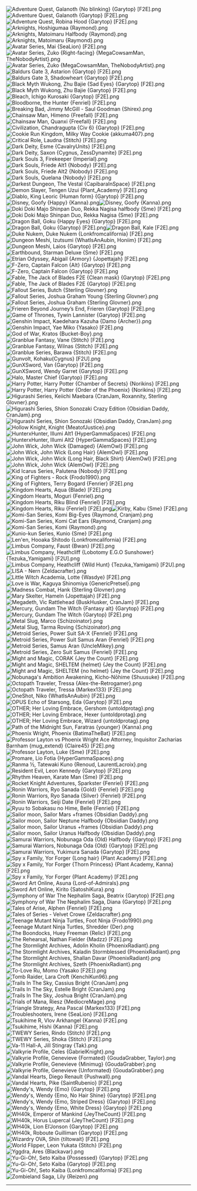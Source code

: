 ![Adventure Quest, Galanoth {No blinking} {Garytop} [F2E].png](https://raw.githubusercontent.com/Klokinator/FE-Repo/main/Portrait%20Repository/Non-FE%20Properties/Unsorted/Adventure%20Quest,%20Galanoth%20(No%20blinking)%20%7BGarytop%7D%20%5BF2E%5D.png "Adventure Quest, Galanoth {No blinking} {Garytop} [F2E].png")![Adventure Quest, Galanoth {Garytop} [F2E].png](https://raw.githubusercontent.com/Klokinator/FE-Repo/main/Portrait%20Repository/Non-FE%20Properties/Unsorted/Adventure%20Quest,%20Galanoth%20%7BGarytop%7D%20%5BF2E%5D.png "Adventure Quest, Galanoth {Garytop} [F2E].png")![Adventure Quest, Robina Hood {Garytop} [F2E].png](https://raw.githubusercontent.com/Klokinator/FE-Repo/main/Portrait%20Repository/Non-FE%20Properties/Unsorted/Adventure%20Quest,%20Robina%20Hood%20%7BGarytop%7D%20%5BF2E%5D.png "Adventure Quest, Robina Hood {Garytop} [F2E].png")![Arknights, Hoshigumaa {Raymond}.png](https://raw.githubusercontent.com/Klokinator/FE-Repo/main/Portrait%20Repository/Non-FE%20Properties/Unsorted/Arknights,%20Hoshigumaa%20%7BRaymond%7D.png "Arknights, Hoshigumaa {Raymond}.png")![Arknights, Matoimaru Halfbody {Raymond}.png](https://raw.githubusercontent.com/Klokinator/FE-Repo/main/Portrait%20Repository/Non-FE%20Properties/Unsorted/Arknights,%20Matoimaru%20Halfbody%20%7BRaymond%7D.png "Arknights, Matoimaru Halfbody {Raymond}.png")![Arknights, Matoimaru {Raymond}.png](https://raw.githubusercontent.com/Klokinator/FE-Repo/main/Portrait%20Repository/Non-FE%20Properties/Unsorted/Arknights,%20Matoimaru%20%7BRaymond%7D.png "Arknights, Matoimaru {Raymond}.png")![Avatar Series, Mai {SeaLion} [F2E].png](https://raw.githubusercontent.com/Klokinator/FE-Repo/main/Portrait%20Repository/Non-FE%20Properties/Unsorted/Avatar%20Series,%20Mai%20%7BSeaLion%7D%20%5BF2E%5D.png "Avatar Series, Mai {SeaLion} [F2E].png")![Avatar Series, Zuko {Right-facing} {MegaCowsamMan, TheNobodyArtist}.png](https://raw.githubusercontent.com/Klokinator/FE-Repo/main/Portrait%20Repository/Non-FE%20Properties/Unsorted/Avatar%20Series,%20Zuko%20(Right-facing)%20%7BMegaCowsamMan,%20TheNobodyArtist%7D.png "Avatar Series, Zuko {Right-facing} {MegaCowsamMan, TheNobodyArtist}.png")![Avatar Series, Zuko {MegaCowsamMan, TheNobodyArtist}.png](https://raw.githubusercontent.com/Klokinator/FE-Repo/main/Portrait%20Repository/Non-FE%20Properties/Unsorted/Avatar%20Series,%20Zuko%20%7BMegaCowsamMan,%20TheNobodyArtist%7D.png "Avatar Series, Zuko {MegaCowsamMan, TheNobodyArtist}.png")![Baldurs Gate 3, Astarion {Garytop} [F2E].png](https://raw.githubusercontent.com/Klokinator/FE-Repo/main/Portrait%20Repository/Non-FE%20Properties/Unsorted/Baldurs%20Gate%203,%20Astarion%20%7BGarytop%7D%20%5BF2E%5D.png "Baldurs Gate 3, Astarion {Garytop} [F2E].png")![Baldurs Gate 3, Shadowheart {Garytop} [F2E].png](https://raw.githubusercontent.com/Klokinator/FE-Repo/main/Portrait%20Repository/Non-FE%20Properties/Unsorted/Baldurs%20Gate%203,%20Shadowheart%20%7BGarytop%7D%20%5BF2E%5D.png "Baldurs Gate 3, Shadowheart {Garytop} [F2E].png")![Black Myth Wukong, Zhu Bajie {Sad Eyes} {Garytop} [F2E].png](https://raw.githubusercontent.com/Klokinator/FE-Repo/main/Portrait%20Repository/Non-FE%20Properties/Unsorted/Black%20Myth%20Wukong,%20Zhu%20Bajie%20(Sad%20Eyes)%20%7BGarytop%7D%20%5BF2E%5D.png "Black Myth Wukong, Zhu Bajie {Sad Eyes} {Garytop} [F2E].png")![Black Myth Wukong, Zhu Bajie {Garytop} [F2E].png](https://raw.githubusercontent.com/Klokinator/FE-Repo/main/Portrait%20Repository/Non-FE%20Properties/Unsorted/Black%20Myth%20Wukong,%20Zhu%20Bajie%20%7BGarytop%7D%20%5BF2E%5D.png "Black Myth Wukong, Zhu Bajie {Garytop} [F2E].png")![Bleach, Ichigo Kurosaki {Garytop} [F2E].png](https://raw.githubusercontent.com/Klokinator/FE-Repo/main/Portrait%20Repository/Non-FE%20Properties/Unsorted/Bleach,%20Ichigo%20Kurosaki%20%7BGarytop%7D%20%5BF2E%5D.png "Bleach, Ichigo Kurosaki {Garytop} [F2E].png")![Bloodborne, the Hunter {Fenriel} [F2E].png](https://raw.githubusercontent.com/Klokinator/FE-Repo/main/Portrait%20Repository/Non-FE%20Properties/Unsorted/Bloodborne,%20the%20Hunter%20%7BFenriel%7D%20%5BF2E%5D.png "Bloodborne, the Hunter {Fenriel} [F2E].png")![Breaking Bad, Jimmy McGill - Saul Goodman {Shirex}.png](https://raw.githubusercontent.com/Klokinator/FE-Repo/main/Portrait%20Repository/Non-FE%20Properties/Unsorted/Breaking%20Bad,%20Jimmy%20McGill%20-%20Saul%20Goodman%20%7BShirex%7D.png "Breaking Bad, Jimmy McGill - Saul Goodman {Shirex}.png")![Chainsaw Man, Himeno {Freefall} [F2E].png](https://raw.githubusercontent.com/Klokinator/FE-Repo/main/Portrait%20Repository/Non-FE%20Properties/Unsorted/Chainsaw%20Man,%20Himeno%20%7BFreefall%7D%20%5BF2E%5D.png "Chainsaw Man, Himeno {Freefall} [F2E].png")![Chainsaw Man, Quanxi {Freefall} [F2E].png](https://raw.githubusercontent.com/Klokinator/FE-Repo/main/Portrait%20Repository/Non-FE%20Properties/Unsorted/Chainsaw%20Man,%20Quanxi%20%7BFreefall%7D%20%5BF2E%5D.png "Chainsaw Man, Quanxi {Freefall} [F2E].png")![Civilization, Chandragupta {Civ 6} {Garytop} [F2E].png](https://raw.githubusercontent.com/Klokinator/FE-Repo/main/Portrait%20Repository/Non-FE%20Properties/Unsorted/Civilization,%20Chandragupta%20(Civ%206)%20%7BGarytop%7D%20%5BF2E%5D.png "Civilization, Chandragupta {Civ 6} {Garytop} [F2E].png")![Cookie Run Kingdom, Milky Way Cookie {akkuma407}.png](https://raw.githubusercontent.com/Klokinator/FE-Repo/main/Portrait%20Repository/Non-FE%20Properties/Unsorted/Cookie%20Run%20Kingdom,%20Milky%20Way%20Cookie%20%7Bakkuma407%7D.png "Cookie Run Kingdom, Milky Way Cookie {akkuma407}.png")![Critical Role, Laudna {Stitch} [F2E].png](https://raw.githubusercontent.com/Klokinator/FE-Repo/main/Portrait%20Repository/Non-FE%20Properties/Unsorted/Critical%20Role,%20Laudna%20%7BStitch%7D%20%5BF2E%5D.png "Critical Role, Laudna {Stitch} [F2E].png")![Dark Deity, Esme {CavalryUnits} [F2E].png](https://raw.githubusercontent.com/Klokinator/FE-Repo/main/Portrait%20Repository/Non-FE%20Properties/Unsorted/Dark%20Deity,%20Esme%20%7BCavalryUnits%7D%20%5BF2E%5D.png "Dark Deity, Esme {CavalryUnits} [F2E].png")![Dark Deity, Saxon {Cygnus, ZessDynamite} [F2E].png](https://raw.githubusercontent.com/Klokinator/FE-Repo/main/Portrait%20Repository/Non-FE%20Properties/Unsorted/Dark%20Deity,%20Saxon%20%7BCygnus,%20ZessDynamite%7D%20%5BF2E%5D.png "Dark Deity, Saxon {Cygnus, ZessDynamite} [F2E].png")![Dark Souls 3, Firekeeper {Imperial}.png](https://raw.githubusercontent.com/Klokinator/FE-Repo/main/Portrait%20Repository/Non-FE%20Properties/Unsorted/Dark%20Souls%203,%20Firekeeper%20%7BImperial%7D.png "Dark Souls 3, Firekeeper {Imperial}.png")![Dark Souls, Friede Alt1 {Nobody} [F2E].png](https://raw.githubusercontent.com/Klokinator/FE-Repo/main/Portrait%20Repository/Non-FE%20Properties/Unsorted/Dark%20Souls,%20Friede%20Alt1%20%7BNobody%7D%20%5BF2E%5D.png "Dark Souls, Friede Alt1 {Nobody} [F2E].png")![Dark Souls, Friede Alt2 {Nobody} [F2E].png](https://raw.githubusercontent.com/Klokinator/FE-Repo/main/Portrait%20Repository/Non-FE%20Properties/Unsorted/Dark%20Souls,%20Friede%20Alt2%20%7BNobody%7D%20%5BF2E%5D.png "Dark Souls, Friede Alt2 {Nobody} [F2E].png")![Dark Souls, Quelana {Nobody} [F2E].png](https://raw.githubusercontent.com/Klokinator/FE-Repo/main/Portrait%20Repository/Non-FE%20Properties/Unsorted/Dark%20Souls,%20Quelana%20%7BNobody%7D%20%5BF2E%5D.png "Dark Souls, Quelana {Nobody} [F2E].png")![Darkest Dungeon, The Vestal {CapibaraInSpace} [F2E].png](https://raw.githubusercontent.com/Klokinator/FE-Repo/main/Portrait%20Repository/Non-FE%20Properties/Unsorted/Darkest%20Dungeon,%20The%20Vestal%20%7BCapibaraInSpace%7D%20%5BF2E%5D.png "Darkest Dungeon, The Vestal {CapibaraInSpace} [F2E].png")![Demon Slayer, Tengen Uzui {Plant_Academy} [F2E].png](https://raw.githubusercontent.com/Klokinator/FE-Repo/main/Portrait%20Repository/Non-FE%20Properties/Unsorted/Demon%20Slayer,%20Tengen%20Uzui%20%7BPlant_Academy%7D%20%5BF2E%5D.png "Demon Slayer, Tengen Uzui {Plant_Academy} [F2E].png")![Diablo, King Leoric {Human form} {Garytop} [F2E].png](https://raw.githubusercontent.com/Klokinator/FE-Repo/main/Portrait%20Repository/Non-FE%20Properties/Unsorted/Diablo,%20King%20Leoric%20(Human%20form)%20%7BGarytop%7D%20%5BF2E%5D.png "Diablo, King Leoric {Human form} {Garytop} [F2E].png")![Disney, Goofy {Happy} {Kanna}.png](https://raw.githubusercontent.com/Klokinator/FE-Repo/main/Portrait%20Repository/Non-FE%20Properties/Unsorted/Disney,%20Goofy%20(Happy)%20%7BKanna%7D.png "Disney, Goofy {Happy} {Kanna}.png")![Disney, Goofy {Kanna}.png](https://raw.githubusercontent.com/Klokinator/FE-Repo/main/Portrait%20Repository/Non-FE%20Properties/Unsorted/Disney,%20Goofy%20%7BKanna%7D.png "Disney, Goofy {Kanna}.png")![Doki Doki Majo Shinpan Duo, Rekka Nagisa halfbody {Sme} [F2E].png](https://raw.githubusercontent.com/Klokinator/FE-Repo/main/Portrait%20Repository/Non-FE%20Properties/Unsorted/Doki%20Doki%20Majo%20Shinpan%20Duo,%20Rekka%20Nagisa%20halfbody%20%7BSme%7D%20%5BF2E%5D.png "Doki Doki Majo Shinpan Duo, Rekka Nagisa halfbody {Sme} [F2E].png")![Doki Doki Majo Shinpan Duo, Rekka Nagisa {Sme} [F2E].png](https://raw.githubusercontent.com/Klokinator/FE-Repo/main/Portrait%20Repository/Non-FE%20Properties/Unsorted/Doki%20Doki%20Majo%20Shinpan%20Duo,%20Rekka%20Nagisa%20%7BSme%7D%20%5BF2E%5D.png "Doki Doki Majo Shinpan Duo, Rekka Nagisa {Sme} [F2E].png")![Dragon Ball, Goku {Happy Eyes} {Garytop} [F2E].png](https://raw.githubusercontent.com/Klokinator/FE-Repo/main/Portrait%20Repository/Non-FE%20Properties/Unsorted/Dragon%20Ball,%20Goku%20(Happy%20Eyes)%20%7BGarytop%7D%20%5BF2E%5D.png "Dragon Ball, Goku {Happy Eyes} {Garytop} [F2E].png")![Dragon Ball, Goku {Garytop} [F2E].png](https://raw.githubusercontent.com/Klokinator/FE-Repo/main/Portrait%20Repository/Non-FE%20Properties/Unsorted/Dragon%20Ball,%20Goku%20%7BGarytop%7D%20%5BF2E%5D.png "Dragon Ball, Goku {Garytop} [F2E].png")![Dragon Ball, Kale [F2E].png](https://raw.githubusercontent.com/Klokinator/FE-Repo/main/Portrait%20Repository/Non-FE%20Properties/Unsorted/Dragon%20Ball,%20Kale%20%5BF2E%5D.png "Dragon Ball, Kale [F2E].png")![Duke Nukem, Duke Nukem {Lonkfromcalifornia} [F2E].png](https://raw.githubusercontent.com/Klokinator/FE-Repo/main/Portrait%20Repository/Non-FE%20Properties/Unsorted/Duke%20Nukem,%20Duke%20Nukem%20%7BLonkfromcalifornia%7D%20%5BF2E%5D.png "Duke Nukem, Duke Nukem {Lonkfromcalifornia} [F2E].png")![Dungeon Meshi, Izutsumi {WhatIsAnAubin, Honiim} [F2E].png](https://raw.githubusercontent.com/Klokinator/FE-Repo/main/Portrait%20Repository/Non-FE%20Properties/Unsorted/Dungeon%20Meshi,%20Izutsumi%20%7BWhatIsAnAubin,%20Honiim%7D%20%5BF2E%5D.png "Dungeon Meshi, Izutsumi {WhatIsAnAubin, Honiim} [F2E].png")![Dungeon Meshi, Laios {Garytop} [F2E].png](https://raw.githubusercontent.com/Klokinator/FE-Repo/main/Portrait%20Repository/Non-FE%20Properties/Unsorted/Dungeon%20Meshi,%20Laios%20%7BGarytop%7D%20%5BF2E%5D.png "Dungeon Meshi, Laios {Garytop} [F2E].png")![Earthbound, Starman Deluxe {Sme} [F2E].png](https://raw.githubusercontent.com/Klokinator/FE-Repo/main/Portrait%20Repository/Non-FE%20Properties/Unsorted/Earthbound,%20Starman%20Deluxe%20%7BSme%7D%20%5BF2E%5D.png "Earthbound, Starman Deluxe {Sme} [F2E].png")![Etrian Odyssey, Abigail {Armory} {Jopettajah} [F2E].png](https://raw.githubusercontent.com/Klokinator/FE-Repo/main/Portrait%20Repository/Non-FE%20Properties/Unsorted/Etrian%20Odyssey,%20Abigail%20(Armory)%20%7BJopettajah%7D%20%5BF2E%5D.png "Etrian Odyssey, Abigail {Armory} {Jopettajah} [F2E].png")![F-Zero, Captain Falcon {Alt} {Garytop} [F2E].png](https://raw.githubusercontent.com/Klokinator/FE-Repo/main/Portrait%20Repository/Non-FE%20Properties/Unsorted/F-Zero,%20Captain%20Falcon%20(Alt)%20%7BGarytop%7D%20%5BF2E%5D.png "F-Zero, Captain Falcon {Alt} {Garytop} [F2E].png")![F-Zero, Captain Falcon {Garytop} [F2E].png](https://raw.githubusercontent.com/Klokinator/FE-Repo/main/Portrait%20Repository/Non-FE%20Properties/Unsorted/F-Zero,%20Captain%20Falcon%20%7BGarytop%7D%20%5BF2E%5D.png "F-Zero, Captain Falcon {Garytop} [F2E].png")![Fable, The Jack of Blades F2E {Clean mask} {Garytop} [F2E].png](https://raw.githubusercontent.com/Klokinator/FE-Repo/main/Portrait%20Repository/Non-FE%20Properties/Unsorted/Fable,%20The%20Jack%20of%20Blades%20F2E%20(Clean%20mask)%20%7BGarytop%7D%20%5BF2E%5D.png "Fable, The Jack of Blades F2E {Clean mask} {Garytop} [F2E].png")![Fable, The Jack of Blades F2E {Garytop} [F2E].png](https://raw.githubusercontent.com/Klokinator/FE-Repo/main/Portrait%20Repository/Non-FE%20Properties/Unsorted/Fable,%20The%20Jack%20of%20Blades%20F2E%20%7BGarytop%7D%20%5BF2E%5D.png "Fable, The Jack of Blades F2E {Garytop} [F2E].png")![Fallout Series, Butch {Sterling Glovner}.png](https://raw.githubusercontent.com/Klokinator/FE-Repo/main/Portrait%20Repository/Non-FE%20Properties/Unsorted/Fallout%20Series,%20Butch%20%7BSterling%20Glovner%7D.png "Fallout Series, Butch {Sterling Glovner}.png")![Fallout Series, Joshua Graham Young {Sterling Glovner}.png](https://raw.githubusercontent.com/Klokinator/FE-Repo/main/Portrait%20Repository/Non-FE%20Properties/Unsorted/Fallout%20Series,%20Joshua%20Graham%20Young%20%7BSterling%20Glovner%7D.png "Fallout Series, Joshua Graham Young {Sterling Glovner}.png")![Fallout Series, Joshua Graham {Sterling Glovner}.png](https://raw.githubusercontent.com/Klokinator/FE-Repo/main/Portrait%20Repository/Non-FE%20Properties/Unsorted/Fallout%20Series,%20Joshua%20Graham%20%7BSterling%20Glovner%7D.png "Fallout Series, Joshua Graham {Sterling Glovner}.png")![Frieren Beyond Journey’s End, Frieren {Garytop} [F2E].png](https://raw.githubusercontent.com/Klokinator/FE-Repo/main/Portrait%20Repository/Non-FE%20Properties/Unsorted/Frieren%20Beyond%20Journey%E2%80%99s%20End,%20Frieren%20%7BGarytop%7D%20%5BF2E%5D.png "Frieren Beyond Journey’s End, Frieren {Garytop} [F2E].png")![Game of Thrones, Tywin Lannister {Garytop} [F2E].png](https://raw.githubusercontent.com/Klokinator/FE-Repo/main/Portrait%20Repository/Non-FE%20Properties/Unsorted/Game%20of%20Thrones,%20Tywin%20Lannister%20%7BGarytop%7D%20%5BF2E%5D.png "Game of Thrones, Tywin Lannister {Garytop} [F2E].png")![Genshin Impact, Kaedehara Kazuha {Damo {Archer}}.png](https://raw.githubusercontent.com/Klokinator/FE-Repo/main/Portrait%20Repository/Non-FE%20Properties/Unsorted/Genshin%20Impact,%20Kaedehara%20Kazuha%20%7BDamo%20(Archer)%7D.png "Genshin Impact, Kaedehara Kazuha {Damo {Archer}}.png")![Genshin Impact, Yae Miko {Yasako} [F2E].png](https://raw.githubusercontent.com/Klokinator/FE-Repo/main/Portrait%20Repository/Non-FE%20Properties/Unsorted/Genshin%20Impact,%20Yae%20Miko%20%7BYasako%7D%20%5BF2E%5D.png "Genshin Impact, Yae Miko {Yasako} [F2E].png")![God of War, Kratos {Bucket-Boy}.png](https://raw.githubusercontent.com/Klokinator/FE-Repo/main/Portrait%20Repository/Non-FE%20Properties/Unsorted/God%20of%20War,%20Kratos%20%7BBucket-Boy%7D.png "God of War, Kratos {Bucket-Boy}.png")![Granblue Fantasy, Vane {Stitch} [F2E].png](https://raw.githubusercontent.com/Klokinator/FE-Repo/main/Portrait%20Repository/Non-FE%20Properties/Unsorted/Granblue%20Fantasy,%20Vane%20%7BStitch%7D%20%5BF2E%5D.png "Granblue Fantasy, Vane {Stitch} [F2E].png")![Granblue Fantasy, Wilnas {Stitch} [F2E].png](https://raw.githubusercontent.com/Klokinator/FE-Repo/main/Portrait%20Repository/Non-FE%20Properties/Unsorted/Granblue%20Fantasy,%20Wilnas%20%7BStitch%7D%20%5BF2E%5D.png "Granblue Fantasy, Wilnas {Stitch} [F2E].png")![Granblue Series, Barawa {Stitch} [F2E].png](https://raw.githubusercontent.com/Klokinator/FE-Repo/main/Portrait%20Repository/Non-FE%20Properties/Unsorted/Granblue%20Series,%20Barawa%20%7BStitch%7D%20%5BF2E%5D.png "Granblue Series, Barawa {Stitch} [F2E].png")![Gunvolt, Kohaku{Cygnus} [F2U].png](https://raw.githubusercontent.com/Klokinator/FE-Repo/main/Portrait%20Repository/Non-FE%20Properties/Unsorted/Gunvolt,%20Kohaku%7BCygnus%7D%20%5BF2U%5D.png "Gunvolt, Kohaku{Cygnus} [F2U].png")![GunXSword, Van {Garytop} [F2E].png](https://raw.githubusercontent.com/Klokinator/FE-Repo/main/Portrait%20Repository/Non-FE%20Properties/Unsorted/GunXSword,%20Van%20%7BGarytop%7D%20%5BF2E%5D.png "GunXSword, Van {Garytop} [F2E].png")![GunXSword, Wendy Garret {Garytop} [F2E].png](https://raw.githubusercontent.com/Klokinator/FE-Repo/main/Portrait%20Repository/Non-FE%20Properties/Unsorted/GunXSword,%20Wendy%20Garret%20%7BGarytop%7D%20%5BF2E%5D.png "GunXSword, Wendy Garret {Garytop} [F2E].png")![Halo, Master Chief {Garytop} [F2E].png](https://raw.githubusercontent.com/Klokinator/FE-Repo/main/Portrait%20Repository/Non-FE%20Properties/Unsorted/Halo,%20Master%20Chief%20%7BGarytop%7D%20%5BF2E%5D.png "Halo, Master Chief {Garytop} [F2E].png")![Harry Potter, Harry Potter {Chamber of Secrets} {Norikins} [F2E].png](https://raw.githubusercontent.com/Klokinator/FE-Repo/main/Portrait%20Repository/Non-FE%20Properties/Unsorted/Harry%20Potter,%20Harry%20Potter%20(Chamber%20of%20Secrets)%20%7BNorikins%7D%20%5BF2E%5D.png "Harry Potter, Harry Potter {Chamber of Secrets} {Norikins} [F2E].png")![Harry Potter, Harry Potter {Order of the Phoenix} {Norikins} [F2E].png](https://raw.githubusercontent.com/Klokinator/FE-Repo/main/Portrait%20Repository/Non-FE%20Properties/Unsorted/Harry%20Potter,%20Harry%20Potter%20(Order%20of%20the%20Phoenix)%20%7BNorikins%7D%20%5BF2E%5D.png "Harry Potter, Harry Potter {Order of the Phoenix} {Norikins} [F2E].png")![Higurashi Series, Keiichi Maebara {CranJam, Roxannity, Sterling Glovner}.png](https://raw.githubusercontent.com/Klokinator/FE-Repo/main/Portrait%20Repository/Non-FE%20Properties/Unsorted/Higurashi%20Series,%20Keiichi%20Maebara%20%7BCranJam,%20Roxannity,%20Sterling%20Glovner%7D.png "Higurashi Series, Keiichi Maebara {CranJam, Roxannity, Sterling Glovner}.png")![Higurashi Series, Shion Sonozaki Crazy Edition {Obsidian Daddy, CranJam}.png](https://raw.githubusercontent.com/Klokinator/FE-Repo/main/Portrait%20Repository/Non-FE%20Properties/Unsorted/Higurashi%20Series,%20Shion%20Sonozaki%20Crazy%20Edition%20%7BObsidian%20Daddy,%20CranJam%7D.png "Higurashi Series, Shion Sonozaki Crazy Edition {Obsidian Daddy, CranJam}.png")![Higurashi Series, Shion Sonozaki {Obsidian Daddy, CranJam}.png](https://raw.githubusercontent.com/Klokinator/FE-Repo/main/Portrait%20Repository/Non-FE%20Properties/Unsorted/Higurashi%20Series,%20Shion%20Sonozaki%20%7BObsidian%20Daddy,%20CranJam%7D.png "Higurashi Series, Shion Sonozaki {Obsidian Daddy, CranJam}.png")![Hollow Knight, Knight {MeatofJustice}.png](https://raw.githubusercontent.com/Klokinator/FE-Repo/main/Portrait%20Repository/Non-FE%20Properties/Unsorted/Hollow%20Knight,%20Knight%20%7BMeatofJustice%7D.png "Hollow Knight, Knight {MeatofJustice}.png")![HunterxHunter, Illumi Alt1 {HyperGammaSpaces} [F2E].png](https://raw.githubusercontent.com/Klokinator/FE-Repo/main/Portrait%20Repository/Non-FE%20Properties/Unsorted/HunterxHunter,%20Illumi%20Alt1%20%7BHyperGammaSpaces%7D%20%5BF2E%5D.png "HunterxHunter, Illumi Alt1 {HyperGammaSpaces} [F2E].png")![HunterxHunter, Illumi Alt2 {HyperGammaSpaces} [F2E].png](https://raw.githubusercontent.com/Klokinator/FE-Repo/main/Portrait%20Repository/Non-FE%20Properties/Unsorted/HunterxHunter,%20Illumi%20Alt2%20%7BHyperGammaSpaces%7D%20%5BF2E%5D.png "HunterxHunter, Illumi Alt2 {HyperGammaSpaces} [F2E].png")![John Wick, John Wick {Damaged} {AlemOwl} [F2E].png](https://raw.githubusercontent.com/Klokinator/FE-Repo/main/Portrait%20Repository/Non-FE%20Properties/Unsorted/John%20Wick,%20John%20Wick%20(Damaged)%20%7BAlemOwl%7D%20%5BF2E%5D.png "John Wick, John Wick {Damaged} {AlemOwl} [F2E].png")![John Wick, John Wick {Long Hair} {AlemOwl} [F2E].png](https://raw.githubusercontent.com/Klokinator/FE-Repo/main/Portrait%20Repository/Non-FE%20Properties/Unsorted/John%20Wick,%20John%20Wick%20(Long%20Hair)%20%7BAlemOwl%7D%20%5BF2E%5D.png "John Wick, John Wick {Long Hair} {AlemOwl} [F2E].png")![John Wick, John Wick {Long Hair, Black Shirt} {AlemOwl} [F2E].png](https://raw.githubusercontent.com/Klokinator/FE-Repo/main/Portrait%20Repository/Non-FE%20Properties/Unsorted/John%20Wick,%20John%20Wick%20(Long%20Hair,%20Black%20Shirt)%20%7BAlemOwl%7D%20%5BF2E%5D.png "John Wick, John Wick {Long Hair, Black Shirt} {AlemOwl} [F2E].png")![John Wick, John Wick {AlemOwl} [F2E].png](https://raw.githubusercontent.com/Klokinator/FE-Repo/main/Portrait%20Repository/Non-FE%20Properties/Unsorted/John%20Wick,%20John%20Wick%20%7BAlemOwl%7D%20%5BF2E%5D.png "John Wick, John Wick {AlemOwl} [F2E].png")![Kid Icarus Series, Palutena {Nobody} [F2E].png](https://raw.githubusercontent.com/Klokinator/FE-Repo/main/Portrait%20Repository/Non-FE%20Properties/Unsorted/Kid%20Icarus%20Series,%20Palutena%20%7BNobody%7D%20%5BF2E%5D.png "Kid Icarus Series, Palutena {Nobody} [F2E].png")![King of Fighters - Rock {Frodo1990}.png](https://raw.githubusercontent.com/Klokinator/FE-Repo/main/Portrait%20Repository/Non-FE%20Properties/Unsorted/King%20of%20Fighters%20-%20Rock%20%7BFrodo1990%7D.png "King of Fighters - Rock {Frodo1990}.png")![King of Fighters, Terry Bogard {Fenrier} [F2E].png](https://raw.githubusercontent.com/Klokinator/FE-Repo/main/Portrait%20Repository/Non-FE%20Properties/Unsorted/King%20of%20Fighters,%20Terry%20Bogard%20%7BFenrier%7D%20%5BF2E%5D.png "King of Fighters, Terry Bogard {Fenrier} [F2E].png")![Kingdom Hearts, Aqua {Blade} [F2E].png](https://raw.githubusercontent.com/Klokinator/FE-Repo/main/Portrait%20Repository/Non-FE%20Properties/Unsorted/Kingdom%20Hearts,%20Aqua%20%7BBlade%7D%20%5BF2E%5D.png "Kingdom Hearts, Aqua {Blade} [F2E].png")![Kingdom Hearts, Moguri {Fenriel}.png](https://raw.githubusercontent.com/Klokinator/FE-Repo/main/Portrait%20Repository/Non-FE%20Properties/Unsorted/Kingdom%20Hearts,%20Moguri%20%7BFenriel%7D.png "Kingdom Hearts, Moguri {Fenriel}.png")![Kingdom Hearts, Riku Blind {Fenriel} [F2E].png](https://raw.githubusercontent.com/Klokinator/FE-Repo/main/Portrait%20Repository/Non-FE%20Properties/Unsorted/Kingdom%20Hearts,%20Riku%20Blind%20%7BFenriel%7D%20%5BF2E%5D.png "Kingdom Hearts, Riku Blind {Fenriel} [F2E].png")![Kingdom Hearts, Riku {Fenriel} [F2E].png](https://raw.githubusercontent.com/Klokinator/FE-Repo/main/Portrait%20Repository/Non-FE%20Properties/Unsorted/Kingdom%20Hearts,%20Riku%20%7BFenriel%7D%20%5BF2E%5D.png "Kingdom Hearts, Riku {Fenriel} [F2E].png")![Kirby, Kabu {Sme} [F2E].png](https://raw.githubusercontent.com/Klokinator/FE-Repo/main/Portrait%20Repository/Non-FE%20Properties/Unsorted/Kirby,%20Kabu%20%7BSme%7D%20%5BF2E%5D.png "Kirby, Kabu {Sme} [F2E].png")![Komi-San Series, Komi Big-Eyes {Raymond, Cranjam}.png](https://raw.githubusercontent.com/Klokinator/FE-Repo/main/Portrait%20Repository/Non-FE%20Properties/Unsorted/Komi-San%20Series,%20Komi%20Big-Eyes%20%7BRaymond,%20Cranjam%7D.png "Komi-San Series, Komi Big-Eyes {Raymond, Cranjam}.png")![Komi-San Series, Komi Cat Ears {Raymond, Cranjam}.png](https://raw.githubusercontent.com/Klokinator/FE-Repo/main/Portrait%20Repository/Non-FE%20Properties/Unsorted/Komi-San%20Series,%20Komi%20Cat%20Ears%20%7BRaymond,%20Cranjam%7D.png "Komi-San Series, Komi Cat Ears {Raymond, Cranjam}.png")![Komi-San Series, Komi {Raymond}.png](https://raw.githubusercontent.com/Klokinator/FE-Repo/main/Portrait%20Repository/Non-FE%20Properties/Unsorted/Komi-San%20Series,%20Komi%20%7BRaymond%7D.png "Komi-San Series, Komi {Raymond}.png")![Kunio-kun Series, Kunio {Sme} [F2E].png](https://raw.githubusercontent.com/Klokinator/FE-Repo/main/Portrait%20Repository/Non-FE%20Properties/Unsorted/Kunio-kun%20Series,%20Kunio%20%7BSme%7D%20%5BF2E%5D.png "Kunio-kun Series, Kunio {Sme} [F2E].png")![Len'en, Hooaka Shitodo {Lonkfromcalifornia} [F2E].png](https://raw.githubusercontent.com/Klokinator/FE-Repo/main/Portrait%20Repository/Non-FE%20Properties/Unsorted/Len'en,%20Hooaka%20Shitodo%20%7BLonkfromcalifornia%7D%20%5BF2E%5D.png "Len'en, Hooaka Shitodo {Lonkfromcalifornia} [F2E].png")![Limbus Company, Faust {Bwan} [F2E].png](https://raw.githubusercontent.com/Klokinator/FE-Repo/main/Portrait%20Repository/Non-FE%20Properties/Unsorted/Limbus%20Company,%20Faust%20%7BBwan%7D%20%5BF2E%5D.png "Limbus Company, Faust {Bwan} [F2E].png")![Limbus Company, Heathcliff {Lobotomy E.G.O Sunshower} {Tezuka_Yamigami} [F2U].png](https://raw.githubusercontent.com/Klokinator/FE-Repo/main/Portrait%20Repository/Non-FE%20Properties/Unsorted/Limbus%20Company,%20Heathcliff%20(Lobotomy%20E.G.O%20Sunshower)%20%7BTezuka_Yamigami%7D%20%5BF2U%5D.png "Limbus Company, Heathcliff {Lobotomy E.G.O Sunshower} {Tezuka_Yamigami} [F2U].png")![Limbus Company, Heathcliff {Wild Hunt} {Tezuka_Yamigami} [F2U].png](https://raw.githubusercontent.com/Klokinator/FE-Repo/main/Portrait%20Repository/Non-FE%20Properties/Unsorted/Limbus%20Company,%20Heathcliff%20(Wild%20Hunt)%20%7BTezuka_Yamigami%7D%20%5BF2U%5D.png "Limbus Company, Heathcliff {Wild Hunt} {Tezuka_Yamigami} [F2U].png")![LISA - Nern {Zeldacrafter}.png](https://raw.githubusercontent.com/Klokinator/FE-Repo/main/Portrait%20Repository/Non-FE%20Properties/Unsorted/LISA%20-%20Nern%20%7BZeldacrafter%7D.png "LISA - Nern {Zeldacrafter}.png")![Little Witch Academia, Lotte {Wasdye} [F2E].png](https://raw.githubusercontent.com/Klokinator/FE-Repo/main/Portrait%20Repository/Non-FE%20Properties/Unsorted/Little%20Witch%20Academia,%20Lotte%20%7BWasdye%7D%20%5BF2E%5D.png "Little Witch Academia, Lotte {Wasdye} [F2E].png")![Love is War, Kaguya Shinomiya {GenericPretsel}.png](https://raw.githubusercontent.com/Klokinator/FE-Repo/main/Portrait%20Repository/Non-FE%20Properties/Unsorted/Love%20is%20War,%20Kaguya%20Shinomiya%20%7BGenericPretsel%7D.png "Love is War, Kaguya Shinomiya {GenericPretsel}.png")![Madness Combat, Hank {Sterling Glovner}.png](https://raw.githubusercontent.com/Klokinator/FE-Repo/main/Portrait%20Repository/Non-FE%20Properties/Unsorted/Madness%20Combat,%20Hank%20%7BSterling%20Glovner%7D.png "Madness Combat, Hank {Sterling Glovner}.png")![Mary Skelter, Hameln {Jopettajah} [F2E].png](https://raw.githubusercontent.com/Klokinator/FE-Repo/main/Portrait%20Repository/Non-FE%20Properties/Unsorted/Mary%20Skelter,%20Hameln%20%7BJopettajah%7D%20%5BF2E%5D.png "Mary Skelter, Hameln {Jopettajah} [F2E].png")![Megadeth, Vic Rattlehead {BuskHusker, CranJam} [F2E].png](https://raw.githubusercontent.com/Klokinator/FE-Repo/main/Portrait%20Repository/Non-FE%20Properties/Unsorted/Megadeth,%20Vic%20Rattlehead%20%7BBuskHusker,%20CranJam%7D%20%5BF2E%5D.png "Megadeth, Vic Rattlehead {BuskHusker, CranJam} [F2E].png")![Mercury, Gundam The Witch {Fantasy alt} {Garytop} [F2E].png](https://raw.githubusercontent.com/Klokinator/FE-Repo/main/Portrait%20Repository/Non-FE%20Properties/Unsorted/Mercury,%20Gundam%20The%20Witch%20(Fantasy%20alt)%20%7BGarytop%7D%20%5BF2E%5D.png "Mercury, Gundam The Witch {Fantasy alt} {Garytop} [F2E].png")![Mercury, Gundam The Witch {Garytop} [F2E].png](https://raw.githubusercontent.com/Klokinator/FE-Repo/main/Portrait%20Repository/Non-FE%20Properties/Unsorted/Mercury,%20Gundam%20The%20Witch%20%7BGarytop%7D%20%5BF2E%5D.png "Mercury, Gundam The Witch {Garytop} [F2E].png")![Metal Slug, Marco {Schizoinator}.png](https://raw.githubusercontent.com/Klokinator/FE-Repo/main/Portrait%20Repository/Non-FE%20Properties/Unsorted/Metal%20Slug,%20Marco%20%7BSchizoinator%7D.png "Metal Slug, Marco {Schizoinator}.png")![Metal Slug, Tarma Roving {Schizoinator}.png](https://raw.githubusercontent.com/Klokinator/FE-Repo/main/Portrait%20Repository/Non-FE%20Properties/Unsorted/Metal%20Slug,%20Tarma%20Roving%20%7BSchizoinator%7D.png "Metal Slug, Tarma Roving {Schizoinator}.png")![Metroid Series, Power Suit SA-X {Fenriel} [F2E].png](https://raw.githubusercontent.com/Klokinator/FE-Repo/main/Portrait%20Repository/Non-FE%20Properties/Unsorted/Metroid%20Series,%20Power%20Suit%20SA-X%20%7BFenriel%7D%20%5BF2E%5D.png "Metroid Series, Power Suit SA-X {Fenriel} [F2E].png")![Metroid Series, Power Suit Samus Aran {Fenriel} [F2E].png](https://raw.githubusercontent.com/Klokinator/FE-Repo/main/Portrait%20Repository/Non-FE%20Properties/Unsorted/Metroid%20Series,%20Power%20Suit%20Samus%20Aran%20%7BFenriel%7D%20%5BF2E%5D.png "Metroid Series, Power Suit Samus Aran {Fenriel} [F2E].png")![Metroid Series, Samus Aran {UncleMikey}.png](https://raw.githubusercontent.com/Klokinator/FE-Repo/main/Portrait%20Repository/Non-FE%20Properties/Unsorted/Metroid%20Series,%20Samus%20Aran%20%7BUncleMikey%7D.png "Metroid Series, Samus Aran {UncleMikey}.png")![Metroid Series, Zero Suit Samus {Fenriel} [F2E].png](https://raw.githubusercontent.com/Klokinator/FE-Repo/main/Portrait%20Repository/Non-FE%20Properties/Unsorted/Metroid%20Series,%20Zero%20Suit%20Samus%20%7BFenriel%7D%20%5BF2E%5D.png "Metroid Series, Zero Suit Samus {Fenriel} [F2E].png")![Might and Magic, CORAK {Jey the Count} [F2E].png](https://raw.githubusercontent.com/Klokinator/FE-Repo/main/Portrait%20Repository/Non-FE%20Properties/Unsorted/Might%20and%20Magic,%20CORAK%20%7BJey%20the%20Count%7D%20%5BF2E%5D.png "Might and Magic, CORAK {Jey the Count} [F2E].png")![Might and Magic, SHELTEM {helmet} {Jey the Count} [F2E].png](https://raw.githubusercontent.com/Klokinator/FE-Repo/main/Portrait%20Repository/Non-FE%20Properties/Unsorted/Might%20and%20Magic,%20SHELTEM%20(helmet)%20%7BJey%20the%20Count%7D%20%5BF2E%5D.png "Might and Magic, SHELTEM {helmet} {Jey the Count} [F2E].png")![Might and Magic, SHELTEM {no helmet} {Jey the Count} [F2E].png](https://raw.githubusercontent.com/Klokinator/FE-Repo/main/Portrait%20Repository/Non-FE%20Properties/Unsorted/Might%20and%20Magic,%20SHELTEM%20(no%20helmet)%20%7BJey%20the%20Count%7D%20%5BF2E%5D.png "Might and Magic, SHELTEM {no helmet} {Jey the Count} [F2E].png")![Nobunaga's Ambition Awakening, Kicho-Nōhime {Shuusuke} [F2E].png](https://raw.githubusercontent.com/Klokinator/FE-Repo/main/Portrait%20Repository/Non-FE%20Properties/Unsorted/Nobunaga's%20Ambition%20Awakening,%20Kicho-N%C5%8Dhime%20%7BShuusuke%7D%20%5BF2E%5D.png "Nobunaga's Ambition Awakening, Kicho-Nōhime {Shuusuke} [F2E].png")![Octopath Traveler, Tressa {Alex-the-Retrogamer}.png](https://raw.githubusercontent.com/Klokinator/FE-Repo/main/Portrait%20Repository/Non-FE%20Properties/Unsorted/Octopath%20Traveler,%20Tressa%20%7BAlex-the-Retrogamer%7D.png "Octopath Traveler, Tressa {Alex-the-Retrogamer}.png")![Octopath Traveler, Tressa {Markex133} [F2E].png](https://raw.githubusercontent.com/Klokinator/FE-Repo/main/Portrait%20Repository/Non-FE%20Properties/Unsorted/Octopath%20Traveler,%20Tressa%20%7BMarkex133%7D%20%5BF2E%5D.png "Octopath Traveler, Tressa {Markex133} [F2E].png")![OneShot, Niko {WhatIsAnAubin} [F2E].png](https://raw.githubusercontent.com/Klokinator/FE-Repo/main/Portrait%20Repository/Non-FE%20Properties/Unsorted/OneShot,%20Niko%20%7BWhatIsAnAubin%7D%20%5BF2E%5D.png "OneShot, Niko {WhatIsAnAubin} [F2E].png")![OPUS Echo of Starsong, Eda {Garytop} [F2E].png](https://raw.githubusercontent.com/Klokinator/FE-Repo/main/Portrait%20Repository/Non-FE%20Properties/Unsorted/OPUS%20Echo%20of%20Starsong,%20Eda%20%7BGarytop%7D%20%5BF2E%5D.png "OPUS Echo of Starsong, Eda {Garytop} [F2E].png")![OTHER; Her Loving Embrace, Gershom {untoldprotag}.png](https://raw.githubusercontent.com/Klokinator/FE-Repo/main/Portrait%20Repository/Non-FE%20Properties/Unsorted/OTHER;%20Her%20Loving%20Embrace,%20Gershom%20%7Buntoldprotag%7D.png "OTHER; Her Loving Embrace, Gershom {untoldprotag}.png")![OTHER; Her Loving Embrace, Hexer {untoldprotag}.png](https://raw.githubusercontent.com/Klokinator/FE-Repo/main/Portrait%20Repository/Non-FE%20Properties/Unsorted/OTHER;%20Her%20Loving%20Embrace,%20Hexer%20%7Buntoldprotag%7D.png "OTHER; Her Loving Embrace, Hexer {untoldprotag}.png")![OTHER; Her Loving Embrace, Wizard {untoldprotag}.png](https://raw.githubusercontent.com/Klokinator/FE-Repo/main/Portrait%20Repository/Non-FE%20Properties/Unsorted/OTHER;%20Her%20Loving%20Embrace,%20Wizard%20%7Buntoldprotag%7D.png "OTHER; Her Loving Embrace, Wizard {untoldprotag}.png")![Path of the Midnight Sun, Faratras {younger} {Kanna}.png](https://raw.githubusercontent.com/Klokinator/FE-Repo/main/Portrait%20Repository/Non-FE%20Properties/Unsorted/Path%20of%20the%20Midnight%20Sun,%20Faratras%20(younger)%20%7BKanna%7D.png "Path of the Midnight Sun, Faratras {younger} {Kanna}.png")![Phoenix Wright, Phoenix {BatimaTheBat} [F2E].png](https://raw.githubusercontent.com/Klokinator/FE-Repo/main/Portrait%20Repository/Non-FE%20Properties/Unsorted/Phoenix%20Wright,%20Phoenix%20%7BBatimaTheBat%7D%20%5BF2E%5D.png "Phoenix Wright, Phoenix {BatimaTheBat} [F2E].png")![Professor Layton vs Phoenix Wright Ace Attorney, Inquisitor Zacharias Barnham {mug_extend} {Claire45} [F2E].png](https://raw.githubusercontent.com/Klokinator/FE-Repo/main/Portrait%20Repository/Non-FE%20Properties/Unsorted/Professor%20Layton%20vs%20Phoenix%20Wright%20Ace%20Attorney,%20Inquisitor%20Zacharias%20Barnham%20(mug_extend)%20%7BClaire45%7D%20%5BF2E%5D.png "Professor Layton vs Phoenix Wright Ace Attorney, Inquisitor Zacharias Barnham {mug_extend} {Claire45} [F2E].png")![Professor Layton, Luke {Sme} [F2E].png](https://raw.githubusercontent.com/Klokinator/FE-Repo/main/Portrait%20Repository/Non-FE%20Properties/Unsorted/Professor%20Layton,%20Luke%20%7BSme%7D%20%5BF2E%5D.png "Professor Layton, Luke {Sme} [F2E].png")![Promare, Lio Fotia {HyperGammaSpaces}.png](https://raw.githubusercontent.com/Klokinator/FE-Repo/main/Portrait%20Repository/Non-FE%20Properties/Unsorted/Promare,%20Lio%20Fotia%20%7BHyperGammaSpaces%7D.png "Promare, Lio Fotia {HyperGammaSpaces}.png")![Ranma ½, Tatewaki Kuno {Renoud, LaurentLacroix}.png](https://raw.githubusercontent.com/Klokinator/FE-Repo/main/Portrait%20Repository/Non-FE%20Properties/Unsorted/Ranma%20%C2%BD,%20Tatewaki%20Kuno%20%7BRenoud,%20LaurentLacroix%7D.png "Ranma ½, Tatewaki Kuno {Renoud, LaurentLacroix}.png")![Resident Evil, Leon Kennedy {Garytop} [F2E].png](https://raw.githubusercontent.com/Klokinator/FE-Repo/main/Portrait%20Repository/Non-FE%20Properties/Unsorted/Resident%20Evil,%20Leon%20Kennedy%20%7BGarytop%7D%20%5BF2E%5D.png "Resident Evil, Leon Kennedy {Garytop} [F2E].png")![Rhythm Heaven, Karate Man {Sme} [F2E].png](https://raw.githubusercontent.com/Klokinator/FE-Repo/main/Portrait%20Repository/Non-FE%20Properties/Unsorted/Rhythm%20Heaven,%20Karate%20Man%20%7BSme%7D%20%5BF2E%5D.png "Rhythm Heaven, Karate Man {Sme} [F2E].png")![Rocket Knight Adventures, Sparkster {Fenriel} [F2E].png](https://raw.githubusercontent.com/Klokinator/FE-Repo/main/Portrait%20Repository/Non-FE%20Properties/Unsorted/Rocket%20Knight%20Adventures,%20Sparkster%20%7BFenriel%7D%20%5BF2E%5D.png "Rocket Knight Adventures, Sparkster {Fenriel} [F2E].png")![Ronin Warriors, Ryo Sanada {Gold} {Fenriel} [F2E].png](https://raw.githubusercontent.com/Klokinator/FE-Repo/main/Portrait%20Repository/Non-FE%20Properties/Unsorted/Ronin%20Warriors,%20Ryo%20Sanada%20%7BGold%7D%20%7BFenriel%7D%20%5BF2E%5D.png "Ronin Warriors, Ryo Sanada {Gold} {Fenriel} [F2E].png")![Ronin Warriors, Ryo Sanada {Silver} {Fenriel} [F2E].png](https://raw.githubusercontent.com/Klokinator/FE-Repo/main/Portrait%20Repository/Non-FE%20Properties/Unsorted/Ronin%20Warriors,%20Ryo%20Sanada%20%7BSilver%7D%20%7BFenriel%7D%20%5BF2E%5D.png "Ronin Warriors, Ryo Sanada {Silver} {Fenriel} [F2E].png")![Ronin Warriors, Seiji Date {Fenriel} [F2E].png](https://raw.githubusercontent.com/Klokinator/FE-Repo/main/Portrait%20Repository/Non-FE%20Properties/Unsorted/Ronin%20Warriors,%20Seiji%20Date%20%7BFenriel%7D%20%5BF2E%5D.png "Ronin Warriors, Seiji Date {Fenriel} [F2E].png")![Ryuu to Sobakasu no Hime, Belle {Fenriel} [F2E].png](https://raw.githubusercontent.com/Klokinator/FE-Repo/main/Portrait%20Repository/Non-FE%20Properties/Unsorted/Ryuu%20to%20Sobakasu%20no%20Hime,%20Belle%20%7BFenriel%7D%20%5BF2E%5D.png "Ryuu to Sobakasu no Hime, Belle {Fenriel} [F2E].png")![Sailor moon, Sailor Mars +frames {Obsidian Daddy}.png](https://raw.githubusercontent.com/Klokinator/FE-Repo/main/Portrait%20Repository/Non-FE%20Properties/Unsorted/Sailor%20moon,%20Sailor%20Mars%20%2Bframes%20%7BObsidian%20Daddy%7D.png "Sailor moon, Sailor Mars +frames {Obsidian Daddy}.png")![Sailor moon, Sailor Neptune Halfbody {Obsidian Daddy}.png](https://raw.githubusercontent.com/Klokinator/FE-Repo/main/Portrait%20Repository/Non-FE%20Properties/Unsorted/Sailor%20moon,%20Sailor%20Neptune%20Halfbody%20%7BObsidian%20Daddy%7D.png "Sailor moon, Sailor Neptune Halfbody {Obsidian Daddy}.png")![Sailor moon, Sailor Uranus +frames {Obsidian Daddy}.png](https://raw.githubusercontent.com/Klokinator/FE-Repo/main/Portrait%20Repository/Non-FE%20Properties/Unsorted/Sailor%20moon,%20Sailor%20Uranus%20%2Bframes%20%7BObsidian%20Daddy%7D.png "Sailor moon, Sailor Uranus +frames {Obsidian Daddy}.png")![Sailor moon, Sailor Uranus Halfbody {Obsidian Daddy}.png](https://raw.githubusercontent.com/Klokinator/FE-Repo/main/Portrait%20Repository/Non-FE%20Properties/Unsorted/Sailor%20moon,%20Sailor%20Uranus%20Halfbody%20%7BObsidian%20Daddy%7D.png "Sailor moon, Sailor Uranus Halfbody {Obsidian Daddy}.png")![Samurai Warriors, Nobunaga Oda {Old} Halfbody {Garytop} [F2E].png](https://raw.githubusercontent.com/Klokinator/FE-Repo/main/Portrait%20Repository/Non-FE%20Properties/Unsorted/Samurai%20Warriors,%20Nobunaga%20Oda%20(Old)%20Halfbody%20%7BGarytop%7D%20%5BF2E%5D.png "Samurai Warriors, Nobunaga Oda {Old} Halfbody {Garytop} [F2E].png")![Samurai Warriors, Nobunaga Oda {Old} {Garytop} [F2E].png](https://raw.githubusercontent.com/Klokinator/FE-Repo/main/Portrait%20Repository/Non-FE%20Properties/Unsorted/Samurai%20Warriors,%20Nobunaga%20Oda%20(Old)%20%7BGarytop%7D%20%5BF2E%5D.png "Samurai Warriors, Nobunaga Oda {Old} {Garytop} [F2E].png")![Samurai Warriors, Yukimura Sanada {Garytop} [F2E].png](https://raw.githubusercontent.com/Klokinator/FE-Repo/main/Portrait%20Repository/Non-FE%20Properties/Unsorted/Samurai%20Warriors,%20Yukimura%20Sanada%20%7BGarytop%7D%20%5BF2E%5D.png "Samurai Warriors, Yukimura Sanada {Garytop} [F2E].png")![Spy x Family, Yor Forger {Long hair} {Plant Academy} [F2E].png](https://raw.githubusercontent.com/Klokinator/FE-Repo/main/Portrait%20Repository/Non-FE%20Properties/Unsorted/Spy%20x%20Family,%20Yor%20Forger%20(Long%20hair)%20%7BPlant%20Academy%7D%20%5BF2E%5D.png "Spy x Family, Yor Forger {Long hair} {Plant Academy} [F2E].png")![Spy x Family, Yor Forger {Thorn Princess} {Plant Academy, Kanna} [F2E].png](https://raw.githubusercontent.com/Klokinator/FE-Repo/main/Portrait%20Repository/Non-FE%20Properties/Unsorted/Spy%20x%20Family,%20Yor%20Forger%20(Thorn%20Princess)%20%7BPlant%20Academy,%20Kanna%7D%20%5BF2E%5D.png "Spy x Family, Yor Forger {Thorn Princess} {Plant Academy, Kanna} [F2E].png")![Spy x Family, Yor Forger {Plant Academy} [F2E].png](https://raw.githubusercontent.com/Klokinator/FE-Repo/main/Portrait%20Repository/Non-FE%20Properties/Unsorted/Spy%20x%20Family,%20Yor%20Forger%20%7BPlant%20Academy%7D%20%5BF2E%5D.png "Spy x Family, Yor Forger {Plant Academy} [F2E].png")![Sword Art Online, Asuna {Lord-of-Admirals}.png](https://raw.githubusercontent.com/Klokinator/FE-Repo/main/Portrait%20Repository/Non-FE%20Properties/Unsorted/Sword%20Art%20Online,%20Asuna%20%7BLord-of-Admirals%7D.png "Sword Art Online, Asuna {Lord-of-Admirals}.png")![Sword Art Online, Kirito {SatoshiKura}.png](https://raw.githubusercontent.com/Klokinator/FE-Repo/main/Portrait%20Repository/Non-FE%20Properties/Unsorted/Sword%20Art%20Online,%20Kirito%20%7BSatoshiKura%7D.png "Sword Art Online, Kirito {SatoshiKura}.png")![Symphony of War The Nephalim Saga, Beatrix {Garytop} [F2E].png](https://raw.githubusercontent.com/Klokinator/FE-Repo/main/Portrait%20Repository/Non-FE%20Properties/Unsorted/Symphony%20of%20War%20The%20Nephalim%20Saga,%20Beatrix%20%7BGarytop%7D%20%5BF2E%5D.png "Symphony of War The Nephalim Saga, Beatrix {Garytop} [F2E].png")![Symphony of War The Nephalim Saga, Diana {Garytop} [F2E].png](https://raw.githubusercontent.com/Klokinator/FE-Repo/main/Portrait%20Repository/Non-FE%20Properties/Unsorted/Symphony%20of%20War%20The%20Nephalim%20Saga,%20Diana%20%7BGarytop%7D%20%5BF2E%5D.png "Symphony of War The Nephalim Saga, Diana {Garytop} [F2E].png")![Tales of Arise, Alphen {Fenriel} [F2E].png](https://raw.githubusercontent.com/Klokinator/FE-Repo/main/Portrait%20Repository/Non-FE%20Properties/Unsorted/Tales%20of%20Arise,%20Alphen%20%7BFenriel%7D%20%5BF2E%5D.png "Tales of Arise, Alphen {Fenriel} [F2E].png")![Tales of Series - Velvet Crowe {Zeldacrafter}.png](https://raw.githubusercontent.com/Klokinator/FE-Repo/main/Portrait%20Repository/Non-FE%20Properties/Unsorted/Tales%20of%20Series%20-%20Velvet%20Crowe%20%7BZeldacrafter%7D.png "Tales of Series - Velvet Crowe {Zeldacrafter}.png")![Teenage Mutant Ninja Turtles, Foot Ninja {Frodo1990}.png](https://raw.githubusercontent.com/Klokinator/FE-Repo/main/Portrait%20Repository/Non-FE%20Properties/Unsorted/Teenage%20Mutant%20Ninja%20Turtles,%20Foot%20Ninja%20%7BFrodo1990%7D.png "Teenage Mutant Ninja Turtles, Foot Ninja {Frodo1990}.png")![Teenage Mutant Ninja Turtles, Shredder {Der}.png](https://raw.githubusercontent.com/Klokinator/FE-Repo/main/Portrait%20Repository/Non-FE%20Properties/Unsorted/Teenage%20Mutant%20Ninja%20Turtles,%20Shredder%20%7BDer%7D.png "Teenage Mutant Ninja Turtles, Shredder {Der}.png")![The Boondocks, Huey Freeman {Relic} [F2E].png](https://raw.githubusercontent.com/Klokinator/FE-Repo/main/Portrait%20Repository/Non-FE%20Properties/Unsorted/The%20Boondocks,%20Huey%20Freeman%20%7BRelic%7D%20%5BF2E%5D.png "The Boondocks, Huey Freeman {Relic} [F2E].png")![The Rehearsal, Nathan Fielder {Madzz} [F2E].png](https://raw.githubusercontent.com/Klokinator/FE-Repo/main/Portrait%20Repository/Non-FE%20Properties/Unsorted/The%20Rehearsal,%20Nathan%20Fielder%20%7BMadzz%7D%20%5BF2E%5D.png "The Rehearsal, Nathan Fielder {Madzz} [F2E].png")![The Stormlight Archives, Adolin Kholin {PhoenixRadiant}.png](https://raw.githubusercontent.com/Klokinator/FE-Repo/main/Portrait%20Repository/Non-FE%20Properties/Unsorted/The%20Stormlight%20Archives,%20Adolin%20Kholin%20%7BPhoenixRadiant%7D.png "The Stormlight Archives, Adolin Kholin {PhoenixRadiant}.png")![The Stormlight Archives, Kaladin Stormblessed {PhoenixRadiant}.png](https://raw.githubusercontent.com/Klokinator/FE-Repo/main/Portrait%20Repository/Non-FE%20Properties/Unsorted/The%20Stormlight%20Archives,%20Kaladin%20Stormblessed%20%7BPhoenixRadiant%7D.png "The Stormlight Archives, Kaladin Stormblessed {PhoenixRadiant}.png")![The Stormlight Archives, Shallan Davar {PhoenixRadiant}.png](https://raw.githubusercontent.com/Klokinator/FE-Repo/main/Portrait%20Repository/Non-FE%20Properties/Unsorted/The%20Stormlight%20Archives,%20Shallan%20Davar%20%7BPhoenixRadiant%7D.png "The Stormlight Archives, Shallan Davar {PhoenixRadiant}.png")![The Stormlight Archives, Szeth {PhoenixRadiant}.png](https://raw.githubusercontent.com/Klokinator/FE-Repo/main/Portrait%20Repository/Non-FE%20Properties/Unsorted/The%20Stormlight%20Archives,%20Szeth%20%7BPhoenixRadiant%7D.png "The Stormlight Archives, Szeth {PhoenixRadiant}.png")![To-Love Ru, Momo {Yasako [F2E]}.png](https://raw.githubusercontent.com/Klokinator/FE-Repo/main/Portrait%20Repository/Non-FE%20Properties/Unsorted/To-Love%20Ru,%20Momo%20%7BYasako%20%5BF2E%5D%7D.png "To-Love Ru, Momo {Yasako [F2E]}.png")![Tomb Raider, Lara Croft {KenchiKun96}.png](https://raw.githubusercontent.com/Klokinator/FE-Repo/main/Portrait%20Repository/Non-FE%20Properties/Unsorted/Tomb%20Raider,%20Lara%20Croft%20%7BKenchiKun96%7D.png "Tomb Raider, Lara Croft {KenchiKun96}.png")![Trails In The Sky, Cassius Bright {CranJam}.png](https://raw.githubusercontent.com/Klokinator/FE-Repo/main/Portrait%20Repository/Non-FE%20Properties/Unsorted/Trails%20In%20The%20Sky,%20Cassius%20Bright%20%7BCranJam%7D.png "Trails In The Sky, Cassius Bright {CranJam}.png")![Trails In The Sky, Estelle Bright {CranJam}.png](https://raw.githubusercontent.com/Klokinator/FE-Repo/main/Portrait%20Repository/Non-FE%20Properties/Unsorted/Trails%20In%20The%20Sky,%20Estelle%20Bright%20%7BCranJam%7D.png "Trails In The Sky, Estelle Bright {CranJam}.png")![Trails In The Sky, Joshua Bright {CranJam}.png](https://raw.githubusercontent.com/Klokinator/FE-Repo/main/Portrait%20Repository/Non-FE%20Properties/Unsorted/Trails%20In%20The%20Sky,%20Joshua%20Bright%20%7BCranJam%7D.png "Trails In The Sky, Joshua Bright {CranJam}.png")![Trials of Mana, Riesz {MediocreMage}.png](https://raw.githubusercontent.com/Klokinator/FE-Repo/main/Portrait%20Repository/Non-FE%20Properties/Unsorted/Trials%20of%20Mana,%20Riesz%20%7BMediocreMage%7D.png "Trials of Mana, Riesz {MediocreMage}.png")![Triangle Strategy, Ana Pascal {Markex133} [F2E].png](https://raw.githubusercontent.com/Klokinator/FE-Repo/main/Portrait%20Repository/Non-FE%20Properties/Unsorted/Triangle%20Strategy,%20Ana%20Pascal%20%7BMarkex133%7D%20%5BF2E%5D.png "Triangle Strategy, Ana Pascal {Markex133} [F2E].png")![Troubleshooters, Irene {SeaLion} [F2E].png](https://raw.githubusercontent.com/Klokinator/FE-Repo/main/Portrait%20Repository/Non-FE%20Properties/Unsorted/Troubleshooters,%20Irene%20%7BSeaLion%7D%20%5BF2E%5D.png "Troubleshooters, Irene {SeaLion} [F2E].png")![Tsukihime R, Vlov Arkhangel {Kanna} [F2E].png](https://raw.githubusercontent.com/Klokinator/FE-Repo/main/Portrait%20Repository/Non-FE%20Properties/Unsorted/Tsukihime%20R,%20Vlov%20Arkhangel%20%7BKanna%7D%20%5BF2E%5D.png "Tsukihime R, Vlov Arkhangel {Kanna} [F2E].png")![Tsukihime, Hishi {Kanna} [F2E].png](https://raw.githubusercontent.com/Klokinator/FE-Repo/main/Portrait%20Repository/Non-FE%20Properties/Unsorted/Tsukihime,%20Hishi%20%7BKanna%7D%20%5BF2E%5D.png "Tsukihime, Hishi {Kanna} [F2E].png")![TWEWY Series, Rindo {Stitch} [F2E].png](https://raw.githubusercontent.com/Klokinator/FE-Repo/main/Portrait%20Repository/Non-FE%20Properties/Unsorted/TWEWY%20Series,%20Rindo%20%7BStitch%7D%20%5BF2E%5D.png "TWEWY Series, Rindo {Stitch} [F2E].png")![TWEWY Series, Shoka {Stitch} [F2E].png](https://raw.githubusercontent.com/Klokinator/FE-Repo/main/Portrait%20Repository/Non-FE%20Properties/Unsorted/TWEWY%20Series,%20Shoka%20%7BStitch%7D%20%5BF2E%5D.png "TWEWY Series, Shoka {Stitch} [F2E].png")![Va-11 Hall-A, Jill Stingray {Tak}.png](https://raw.githubusercontent.com/Klokinator/FE-Repo/main/Portrait%20Repository/Non-FE%20Properties/Unsorted/Va-11%20Hall-A,%20Jill%20Stingray%20%7BTak%7D.png "Va-11 Hall-A, Jill Stingray {Tak}.png")![Valkyrie Profile, Celes {GabrielKnight}.png](https://raw.githubusercontent.com/Klokinator/FE-Repo/main/Portrait%20Repository/Non-FE%20Properties/Unsorted/Valkyrie%20Profile,%20Celes%20%7BGabrielKnight%7D.png "Valkyrie Profile, Celes {GabrielKnight}.png")![Valkyrie Profile, Genevieve {Formated} {GoudaGrabber, Taylor}.png](https://raw.githubusercontent.com/Klokinator/FE-Repo/main/Portrait%20Repository/Non-FE%20Properties/Unsorted/Valkyrie%20Profile,%20Genevieve%20(Formated)%20%7BGoudaGrabber,%20Taylor%7D.png "Valkyrie Profile, Genevieve {Formated} {GoudaGrabber, Taylor}.png")![Valkyrie Profile, Genevieve {Minimug} {GoudaGrabber}.png](https://raw.githubusercontent.com/Klokinator/FE-Repo/main/Portrait%20Repository/Non-FE%20Properties/Unsorted/Valkyrie%20Profile,%20Genevieve%20(Minimug)%20%7BGoudaGrabber%7D.png "Valkyrie Profile, Genevieve {Minimug} {GoudaGrabber}.png")![Valkyrie Profile, Genevieve {Unformated} {GoudaGrabber}.png](https://raw.githubusercontent.com/Klokinator/FE-Repo/main/Portrait%20Repository/Non-FE%20Properties/Unsorted/Valkyrie%20Profile,%20Genevieve%20(Unformated)%20%7BGoudaGrabber%7D.png "Valkyrie Profile, Genevieve {Unformated} {GoudaGrabber}.png")![Vandal Hearts, Diego Renault {Pushwall}.png](https://raw.githubusercontent.com/Klokinator/FE-Repo/main/Portrait%20Repository/Non-FE%20Properties/Unsorted/Vandal%20Hearts,%20Diego%20Renault%20%7BPushwall%7D.png "Vandal Hearts, Diego Renault {Pushwall}.png")![Vandal Hearts, Pike {SaintRubenio} [F2E].png](https://raw.githubusercontent.com/Klokinator/FE-Repo/main/Portrait%20Repository/Non-FE%20Properties/Unsorted/Vandal%20Hearts,%20Pike%20%7BSaintRubenio%7D%20%5BF2E%5D.png "Vandal Hearts, Pike {SaintRubenio} [F2E].png")![Wendy's, Wendy {Emo} {Garytop} [F2E].png](https://raw.githubusercontent.com/Klokinator/FE-Repo/main/Portrait%20Repository/Non-FE%20Properties/Unsorted/Wendy's,%20Wendy%20(Emo)%20%7BGarytop%7D%20%5BF2E%5D.png "Wendy's, Wendy {Emo} {Garytop} [F2E].png")![Wendy's, Wendy {Emo, No Hair Shine} {Garytop} [F2E].png](https://raw.githubusercontent.com/Klokinator/FE-Repo/main/Portrait%20Repository/Non-FE%20Properties/Unsorted/Wendy's,%20Wendy%20(Emo,%20No%20Hair%20Shine)%20%7BGarytop%7D%20%5BF2E%5D.png "Wendy's, Wendy {Emo, No Hair Shine} {Garytop} [F2E].png")![Wendy's, Wendy {Emo, Striped Dress} {Garytop} [F2E].png](https://raw.githubusercontent.com/Klokinator/FE-Repo/main/Portrait%20Repository/Non-FE%20Properties/Unsorted/Wendy's,%20Wendy%20(Emo,%20Striped%20Dress)%20%7BGarytop%7D%20%5BF2E%5D.png "Wendy's, Wendy {Emo, Striped Dress} {Garytop} [F2E].png")![Wendy's, Wendy {Emo, White Dress} {Garytop} [F2E].png](https://raw.githubusercontent.com/Klokinator/FE-Repo/main/Portrait%20Repository/Non-FE%20Properties/Unsorted/Wendy's,%20Wendy%20(Emo,%20White%20Dress)%20%7BGarytop%7D%20%5BF2E%5D.png "Wendy's, Wendy {Emo, White Dress} {Garytop} [F2E].png")![WH40k, Emperor of Mankind {JeyTheCount} [F2E].png](https://raw.githubusercontent.com/Klokinator/FE-Repo/main/Portrait%20Repository/Non-FE%20Properties/Unsorted/WH40k,%20Emperor%20of%20Mankind%20%7BJeyTheCount%7D%20%5BF2E%5D.png "WH40k, Emperor of Mankind {JeyTheCount} [F2E].png")![WH40k, Horus Lupercal {JeyTheCount} [F2E].png](https://raw.githubusercontent.com/Klokinator/FE-Repo/main/Portrait%20Repository/Non-FE%20Properties/Unsorted/WH40k,%20Horus%20Lupercal%20%7BJeyTheCount%7D%20%5BF2E%5D.png "WH40k, Horus Lupercal {JeyTheCount} [F2E].png")![WH40k, Lion El'Jonson {Garytop} [F2E].png](https://raw.githubusercontent.com/Klokinator/FE-Repo/main/Portrait%20Repository/Non-FE%20Properties/Unsorted/WH40k,%20Lion%20El'Jonson%20%7BGarytop%7D%20%5BF2E%5D.png "WH40k, Lion El'Jonson {Garytop} [F2E].png")![WH40k, Roboute Guilliman {Garytop} [F2E].png](https://raw.githubusercontent.com/Klokinator/FE-Repo/main/Portrait%20Repository/Non-FE%20Properties/Unsorted/WH40k,%20Roboute%20Guilliman%20%7BGarytop%7D%20%5BF2E%5D.png "WH40k, Roboute Guilliman {Garytop} [F2E].png")![Wizardry OVA, Shin {tiltowait} [F2E].png](https://raw.githubusercontent.com/Klokinator/FE-Repo/main/Portrait%20Repository/Non-FE%20Properties/Unsorted/Wizardry%20OVA,%20Shin%20%7Btiltowait%7D%20%5BF2E%5D.png "Wizardry OVA, Shin {tiltowait} [F2E].png")![World Flipper, Leon Yukata {Stitch} [F2E].png](https://raw.githubusercontent.com/Klokinator/FE-Repo/main/Portrait%20Repository/Non-FE%20Properties/Unsorted/World%20Flipper,%20Leon%20Yukata%20%7BStitch%7D%20%5BF2E%5D.png "World Flipper, Leon Yukata {Stitch} [F2E].png")![Yggdra, Ares {Blackavar}.png](https://raw.githubusercontent.com/Klokinator/FE-Repo/main/Portrait%20Repository/Non-FE%20Properties/Unsorted/Yggdra,%20Ares%20%7BBlackavar%7D.png "Yggdra, Ares {Blackavar}.png")![Yu-Gi-Oh!, Seto Kaiba {Possessed} {Garytop} [F2E].png](https://raw.githubusercontent.com/Klokinator/FE-Repo/main/Portrait%20Repository/Non-FE%20Properties/Unsorted/Yu-Gi-Oh!,%20Seto%20Kaiba%20(Possessed)%20%7BGarytop%7D%20%5BF2E%5D.png "Yu-Gi-Oh!, Seto Kaiba {Possessed} {Garytop} [F2E].png")![Yu-Gi-Oh!, Seto Kaiba {Garytop} [F2E].png](https://raw.githubusercontent.com/Klokinator/FE-Repo/main/Portrait%20Repository/Non-FE%20Properties/Unsorted/Yu-Gi-Oh!,%20Seto%20Kaiba%20%7BGarytop%7D%20%5BF2E%5D.png "Yu-Gi-Oh!, Seto Kaiba {Garytop} [F2E].png")![Yu-Gi-Oh!, Seto Kaiba {Lonkfromcalifornia} [F2E].png](https://raw.githubusercontent.com/Klokinator/FE-Repo/main/Portrait%20Repository/Non-FE%20Properties/Unsorted/Yu-Gi-Oh!,%20Seto%20Kaiba%20%7BLonkfromcalifornia%7D%20%5BF2E%5D.png "Yu-Gi-Oh!, Seto Kaiba {Lonkfromcalifornia} [F2E].png")![Zombieland Saga, Lily {Reizen}.png](https://raw.githubusercontent.com/Klokinator/FE-Repo/main/Portrait%20Repository/Non-FE%20Properties/Unsorted/Zombieland%20Saga,%20Lily%20%7BReizen%7D.png "Zombieland Saga, Lily {Reizen}.png")



----

